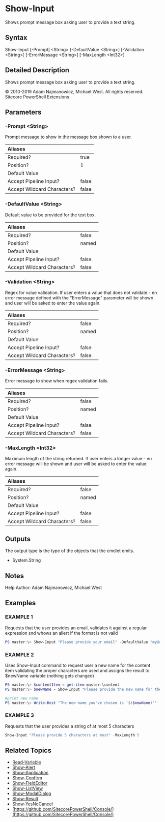 # Show-Input

Shows prompt message box asking user to provide a text string.

## Syntax

Show-Input \[-Prompt\] &lt;String&gt; \[-DefaultValue &lt;String&gt;\] \[-Validation &lt;String&gt;\] \[-ErrorMessage &lt;String&gt;\] \[-MaxLength &lt;Int32&gt;\]

## Detailed Description

Shows prompt message box asking user to provide a text string.

© 2010-2019 Adam Najmanowicz, Michael West. All rights reserved. Sitecore PowerShell Extensions

## Parameters

### -Prompt  &lt;String&gt;

Prompt message to show in the message box shown to a user.

| Aliases |  |
| :--- | :--- |
| Required? | true |
| Position? | 1 |
| Default Value |  |
| Accept Pipeline Input? | false |
| Accept Wildcard Characters? | false |

### -DefaultValue  &lt;String&gt;

Default value to be provided for the text box.

| Aliases |  |
| :--- | :--- |
| Required? | false |
| Position? | named |
| Default Value |  |
| Accept Pipeline Input? | false |
| Accept Wildcard Characters? | false |

### -Validation  &lt;String&gt;

Regex for value validation. If user enters a value that does not validate - en error message defined with the "ErrorMessage" parameter will be shown and user will be asked to enter the value again.

| Aliases |  |
| :--- | :--- |
| Required? | false |
| Position? | named |
| Default Value |  |
| Accept Pipeline Input? | false |
| Accept Wildcard Characters? | false |

### -ErrorMessage  &lt;String&gt;

Error message to show when regex validation fails.

| Aliases |  |
| :--- | :--- |
| Required? | false |
| Position? | named |
| Default Value |  |
| Accept Pipeline Input? | false |
| Accept Wildcard Characters? | false |

### -MaxLength  &lt;Int32&gt;

Maximum length of the string returned. If user enters a longer value - en error message will be shown and user will be asked to enter the value again.

| Aliases |  |
| :--- | :--- |
| Required? | false |
| Position? | named |
| Default Value |  |
| Accept Pipeline Input? | false |
| Accept Wildcard Characters? | false |

## Outputs

The output type is the type of the objects that the cmdlet emits.

* System.String 

## Notes

Help Author: Adam Najmanowicz, Michael West

## Examples

### EXAMPLE 1

Requests that the user provides an email, validates it against a regular expression snd whows an allert if the format is not valid

```powershell
PS master:\> Show-Input "Please provide your email" -DefaultValue "my@email.com"  -Validation "^[a-zA-Z0-9_-]+(?:\.[a-zA-Z0-9_-]+)*@(?:[a-zA-Z0-9](?:[a-zA-Z0-9-]*[a-zA-Z0-9])?\.)+[a-zA-Z0-9](?:[a-zA-Z0-9-]*[a-zA-Z0-9])?$" -ErrorMessage "Not a proper email!"
```

### EXAMPLE 2

Uses Show-Input command to request user a new name for the content item validating the proper characters are used and assigns the result to $newName variable \(nothing gets changed\)

```powershell
PS master:\> $contentItem = get-item master:\content
PS master:\> $newName = Show-Input "Please provide the new name for the '$($contentItem.Name)' Item" -DefaultValue $contentItem.Name  -Validation "^[\w\*\$][\w\s\-\$]*(\(\d{1,}\)){0,1}$" -ErrorMessage "Invalid characters in the name"

#print new name
PS master:\> Write-Host "The new name you've chosen is '$($newName)'"
```

### EXAMPLE 3

Requests that the user provides a string of at most 5 characters

```powershell
Show-Input "Please provide 5 characters at most" -MaxLength 5
```

## Related Topics

* [Read-Variable](read-variable.md)
* [Show-Alert](show-alert.md)
* [Show-Application](show-application.md)
* [Show-Confirm](show-confirm.md)
* [Show-FieldEditor](show-fieldeditor.md)
* [Show-ListView](show-listview.md)
* [Show-ModalDialog](show-modaldialog.md)
* [Show-Result](show-result.md)
* [Show-YesNoCancel](show-yesnocancel.md)
* [https://github.com/SitecorePowerShell/Console/](https://github.com/SitecorePowerShell/Console/) 

